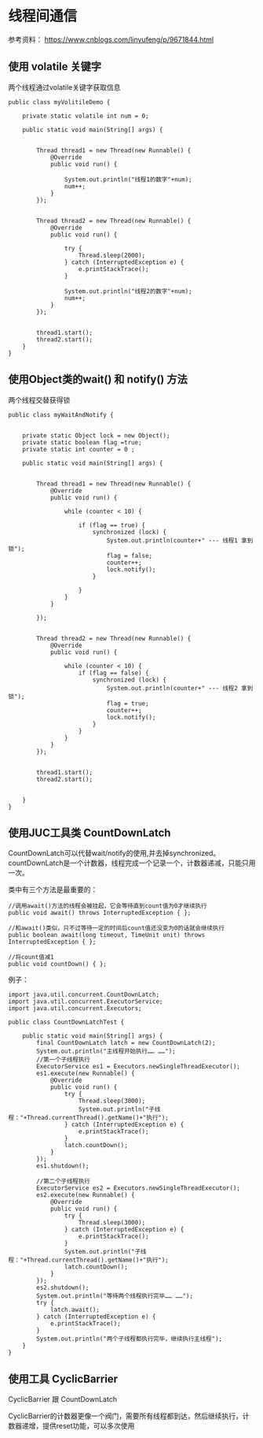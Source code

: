 # 线程间通信

参考资料： https://www.cnblogs.com/linyufeng/p/9671844.html

## 使用 volatile 关键字

两个线程通过volatile关键字获取信息

	public class myVolitileDemo {
	
	    private static volatile int num = 0;
	
	    public static void main(String[] args) {
	
	
	        Thread thread1 = new Thread(new Runnable() {
	            @Override
	            public void run() {
	                
	                System.out.println("线程1的数字"+num);
	                num++;
	            }
	        });
	
	
	        Thread thread2 = new Thread(new Runnable() {
	            @Override
	            public void run() {
	
	                try {
	                    Thread.sleep(2000);
	                } catch (InterruptedException e) {
	                    e.printStackTrace();
	                }
	
	                System.out.println("线程2的数字"+num);
	                num++;
	            }
	        });
	
	
	        thread1.start();
	        thread2.start();
	    }
	}



## 使用Object类的wait() 和 notify() 方法

两个线程交替获得锁

	public class myWaitAndNotify {
	
	
	    private static Object lock = new Object();
	    private static boolean flag =true;
	    private static int counter = 0 ;
	
	    public static void main(String[] args) {
	
	
	        Thread thread1 = new Thread(new Runnable() {
	            @Override
	            public void run() {
	
	                while (counter < 10) {
	
	                    if (flag == true) {
	                        synchronized (lock) {
	                            System.out.println(counter+" --- 线程1 拿到锁");
	                            flag = false;
	                            counter++;
	                            lock.notify();
	                        }
	
	                    }
	                }
	            }
	
	        });
	
	
	        Thread thread2 = new Thread(new Runnable() {
	            @Override
	            public void run() {
	
	                while (counter < 10) {
	                    if (flag == false) {
	                        synchronized (lock) {
	                            System.out.println(counter+" --- 线程2 拿到锁");
	                            flag = true;
	                            counter++;
	                            lock.notify();
	                        }
	                    }
	                }
	            }
	        });
	
	
	        thread1.start();
	        thread2.start();
	
	
	    }
	}




## 使用JUC工具类 CountDownLatch

CountDownLatch可以代替wait/notify的使用,并去掉synchronized。countDownLatch是一个计数器，线程完成一个记录一个，计数器递减，只能只用一次。


类中有三个方法是最重要的：

	//调用await()方法的线程会被挂起，它会等待直到count值为0才继续执行
	public void await() throws InterruptedException { };   

	//和await()类似，只不过等待一定的时间后count值还没变为0的话就会继续执行
	public boolean await(long timeout, TimeUnit unit) throws InterruptedException { };  

	//将count值减1
	public void countDown() { };  

例子：



	import java.util.concurrent.CountDownLatch;
	import java.util.concurrent.ExecutorService;
	import java.util.concurrent.Executors;
	
	public class CountDownLatchTest {
	
	    public static void main(String[] args) {
	        final CountDownLatch latch = new CountDownLatch(2);
	        System.out.println("主线程开始执行…… ……");
	        //第一个子线程执行
	        ExecutorService es1 = Executors.newSingleThreadExecutor();
	        es1.execute(new Runnable() {
	            @Override
	            public void run() {
	                try {
	                    Thread.sleep(3000);
	                    System.out.println("子线程："+Thread.currentThread().getName()+"执行");
	                } catch (InterruptedException e) {
	                    e.printStackTrace();
	                }
	                latch.countDown();
	            }
	        });
	        es1.shutdown();
	
	        //第二个子线程执行
	        ExecutorService es2 = Executors.newSingleThreadExecutor();
	        es2.execute(new Runnable() {
	            @Override
	            public void run() {
	                try {
	                    Thread.sleep(3000);
	                } catch (InterruptedException e) {
	                    e.printStackTrace();
	                }
	                System.out.println("子线程："+Thread.currentThread().getName()+"执行");
	                latch.countDown();
	            }
	        });
	        es2.shutdown();
	        System.out.println("等待两个线程执行完毕…… ……");
	        try {
	            latch.await();
	        } catch (InterruptedException e) {
	            e.printStackTrace();
	        }
	        System.out.println("两个子线程都执行完毕，继续执行主线程");
	    }
	}


## 使用工具 CyclicBarrier

CyclicBarrier 跟 CountDownLatch 

CyclicBarrier的计数器更像一个阀门，需要所有线程都到达，然后继续执行，计数器递增，提供reset功能，可以多次使用